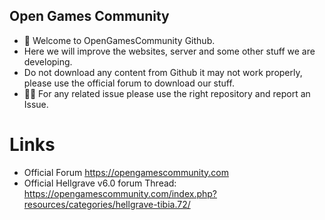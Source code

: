 ## Open Games Community

- 🙋‍ Welcome to OpenGamesCommunity Github. 
- Here we will improve the websites, server and some other stuff we are developing. 
- Do not download any content from Github it may not work properly, please use the official forum to download our stuff. 
- 👩‍💻 For any related issue please use the right repository and report an Issue.

# Links

- Official Forum https://opengamescommunity.com
- Official Hellgrave v6.0 forum Thread: https://opengamescommunity.com/index.php?resources/categories/hellgrave-tibia.72/

